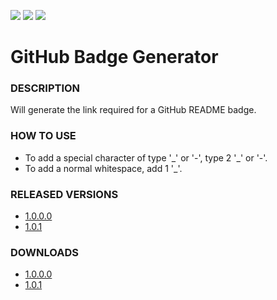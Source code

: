 [![](https://img.shields.io/badge/build-stable-brightgreen)](#)
[![](https://img.shields.io/badge/latest-1.0.1-orange)](https://github.com/sh4d0w4RCH3R415/GitHub-Badge-Generator/releases/1.0.1/)
[![](https://img.shields.io/badge/VirusTotal-virus--free-brightgreen)](https://www.virustotal.com/gui/file/c327cef71249c3f9461af2f2da6bf2e5d804acb7d16dc0e365183e7ec6f323ff/detection)

# GitHub Badge Generator
### DESCRIPTION
Will generate the link required for a GitHub README badge.

### HOW TO USE
 - To add a special character of type '\_' or '-', type 2 '\_' or '-'.
 - To add a normal whitespace, add 1 '\_'.

### RELEASED VERSIONS
 - [1.0.0.0](https://github.com/sh4d0w4RCH3R415/GitHub-Badge-Generator/releases/1.0.0.0/)
 - [1.0.1](https://github.com/sh4d0w4RCH3R415/GitHub-Badge-Generator/releases/1.0.1/)


### DOWNLOADS
 - [1.0.0.0](https://github.com/sh4d0w4RCH3R415/GitHub-Badge-Generator/releases/download/1.0.0.0/GitHub.Badge.Generator.exe)
 - [1.0.1](https://github.com/sh4d0w4RCH3R415/GitHub-Badge-Generator/releases/download/1.0.1/GitHub.Badge.Generator.exe)
